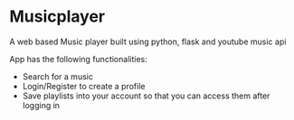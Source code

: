 # Musicplayer
A web based Music player built using python, flask and youtube music api

App has the following functionalities:
* Search for a music
* Login/Register to create a profile
* Save playlists into your account so that you can access them after logging in
